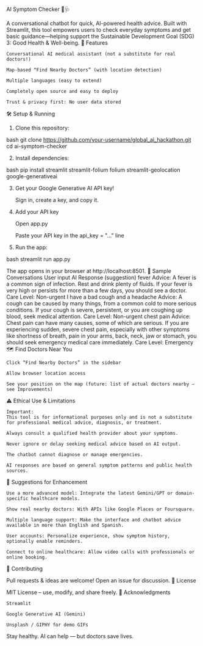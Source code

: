 
AI Symptom Checker 🤖🩺

A conversational chatbot for quick, AI-powered health advice. Built with Streamlit, this tool empowers users to check everyday symptoms and get basic guidance—helping support the Sustainable Development Goal (SDG) 3: Good Health & Well-being.
🚀 Features

    Conversational AI medical assistant (not a substitute for real doctors!)

    Map-based “Find Nearby Doctors” (with location detection)

    Multiple languages (easy to extend)

    Completely open source and easy to deploy

    Trust & privacy first: No user data stored

🛠️ Setup & Running

1. Clone this repository:

bash
git clone https://github.com/your-username/global_ai_hackathon.git
cd ai-symptom-checker

2. Install dependencies:

bash
pip install streamlit streamlit-folium folium streamlit-geolocation google-generativeai

3. Get your Google Generative AI API key!

    Sign in, create a key, and copy it.

4. Add your API key

    Open app.py

    Paste your API key in the api_key = "..." line

5. Run the app:

bash
streamlit run app.py

The app opens in your browser at http://localhost:8501.
🧪 Sample Conversations
User input	AI Response (suggestion)
fever	Advice: A fever is a common sign of infection. Rest and drink plenty of fluids. If your fever is very high or persists for more than a few days, you should see a doctor.
Care Level: Non-urgent
I have a bad cough and a headache	Advice: A cough can be caused by many things, from a common cold to more serious conditions. If your cough is severe, persistent, or you are coughing up blood, seek medical attention.
Care Level: Non-urgent
chest pain	Advice: Chest pain can have many causes, some of which are serious. If you are experiencing sudden, severe chest pain, especially with other symptoms like shortness of breath, pain in your arms, back, neck, jaw or stomach, you should seek emergency medical care immediately.
Care Level: Emergency
🗺️ Find Doctors Near You

    Click “Find Nearby Doctors” in the sidebar

    Allow browser location access

    See your position on the map (future: list of actual doctors nearby — see Improvements)

⚠️ Ethical Use & Limitations

    Important:
    This tool is for informational purposes only and is not a substitute for professional medical advice, diagnosis, or treatment.

    Always consult a qualified health provider about your symptoms.

    Never ignore or delay seeking medical advice based on AI output.

    The chatbot cannot diagnose or manage emergencies.

    AI responses are based on general symptom patterns and public health sources.

🌟 Suggestions for Enhancement

    Use a more advanced model: Integrate the latest Gemini/GPT or domain-specific healthcare models.

    Show real nearby doctors: With APIs like Google Places or Foursquare.

    Multiple language support: Make the interface and chatbot advice available in more than English and Spanish.

    User accounts: Personalize experience, show symptom history, optionally enable reminders.

    Connect to online healthcare: Allow video calls with professionals or online booking.

📢 Contributing

Pull requests & ideas are welcome! Open an issue for discussion.
📄 License

MIT License – use, modify, and share freely.
🙏 Acknowledgments

    Streamlit

    Google Generative AI (Gemini)

    Unsplash / GIPHY for demo GIFs

Stay healthy. AI can help — but doctors save lives.
